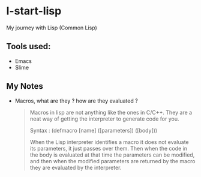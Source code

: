 # I-start-lisp
My journey with Lisp (Common Lisp)

## Tools used:
- Emacs
- Slime

## My Notes

- Macros, what are they ? how are they evaluated ?

  >Macros in lisp are not anything like the ones in C/C++. 
  They are a neat way of getting the interpreter to generate code for you.
  >
  >Syntax : (defmacro [name] ([parameters]) ([body]))
  >
  >When the Lisp interpreter identifies a macro it does not evaluate its parameters, it just passes over them.
  Then when the code in the body is evaluated at that time the parameters can be modified, and then when the 
  modified parameters are returned by the macro they are evaluated by the interpreter.
